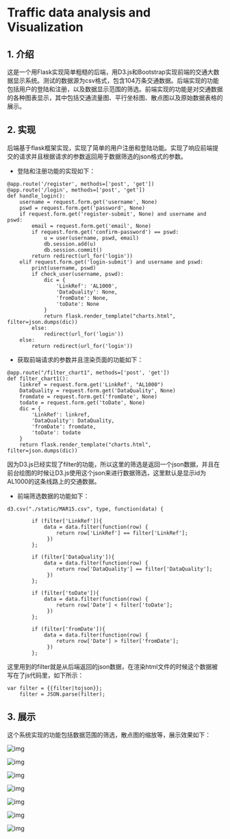 # Traffic data analysis and Visualization

## 1. 介绍
这是一个用Flask实现简单粗糙的后端，用D3.js和Bootstrap实现前端的交通大数据显示系统。测试的数据源为csv格式，包含104万条交通数据。后端实现的功能包括用户的登陆和注册，以及数据显示范围的筛选。前端实现的功能是对交通数据的各种图表显示，其中包括交通流量图、平行坐标图、散点图以及原始数据表格的展示。

## 2. 实现
后端基于flask框架实现，实现了简单的用户注册和登陆功能。实现了响应前端提交的请求并且根据请求的参数返回用于数据筛选的json格式的参数。

+ 登陆和注册功能的实现如下：
```
@app.route('/register', methods=['post', 'get'])
@app.route('/login', methods=['post', 'get'])
def handle_login():
    username = request.form.get('username', None)
    pswd = request.form.get('password', None)
    if request.form.get('register-submit', None) and username and pswd:
        email = request.form.get('email', None)
        if request.form.get('confirm-password') == pswd:
            u = user(username, pswd, email)
            db.session.add(u)
            db.session.commit()
        return redirect(url_for('login'))
    elif request.form.get('login-submit') and username and pswd:
        print(username, pswd)
        if check_user(username, pswd):
            dic = {
                'LinkRef': 'AL1000',
                'DataQuality': None,
                'fromDate': None,
                'toDate': None
            }
            return flask.render_template("charts.html", filter=json.dumps(dic))
        else:
            redirect(url_for('login'))
    else:
        return redirect(url_for('login'))
```

+ 获取前端请求的参数并且渲染页面的功能如下：

```
@app.route("/filter_chart1", methods=['post', 'get'])
def filter_chart1():
    linkref = request.form.get('LinkRef', "AL1000")
    DataQuality = request.form.get('DataQuality', None)
    fromdate = request.form.get('fromDate', None)
    todate = request.form.get('toDate', None)
    dic = {
        'LinkRef': linkref,
        'DataQuality': DataQuality,
        'fromDate': fromdate,
        'toDate': todate
    }
    return flask.render_template("charts.html", filter=json.dumps(dic))
```

因为D3.js已经实现了filter的功能，所以这里的筛选是返回一个json数据，并且在前台绘图的时候让D3.js使用这个json来进行数据筛选，这里默认是显示id为AL1000的这条线路上的交通数据。

+ 前端筛选数据的功能如下：

```
d3.csv("./static/MAR15.csv", type, function(data) {
        
        if (filter['LinkRef']){
            data = data.filter(function(row) {
                return row['LinkRef'] == filter['LinkRef'];
             })
        };

        if (filter['DataQuality']){
            data = data.filter(function(row) {
                return row['DataQuality'] == filter['DataQuality'];
             })
        }; 

        if (filter['toDate']){
            data = data.filter(function(row) {
                return row['Date'] < filter['toDate'];
             })
        };
        
        if (filter['fromDate']){
            data = data.filter(function(row) {
                return row['Date'] > filter['fromDate'];
             })
        };
```


这里用到的filter就是从后端返回的json数据，在渲染html文件的时候这个数据被写在了js代码里，如下所示：


```
var filter = {{filter|tojson}};
    filter = JSON.parse(filter);
```


## 3. 展示

这个系统实现的功能包括数据范围的筛选，散点图的缩放等，展示效果如下：

![img](image/login.png)


![img](image/flowchart.png)


![img](image/filterflowchart.png)


![img](image/parallelchart.png)


![img](image/filterparallelchart.png)

![img](image/scatter.png)

![img](image/table.png)